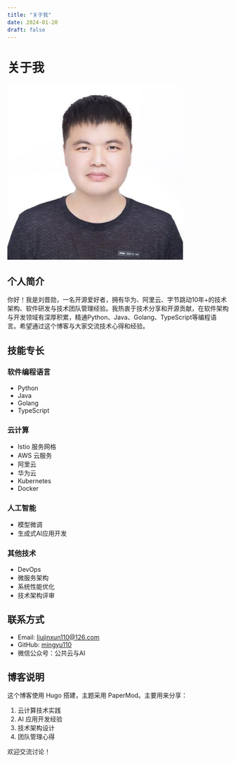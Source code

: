 ```yaml
---
title: "关于我"
date: 2024-01-20
draft: false
---
```


# 关于我

![个人照片](/images/profile.jpg)

## 个人简介

你好！我是刘晋勋，一名开源爱好者，拥有华为、阿里云、字节跳动10年+的技术架构、软件研发与技术团队管理经验。我热衷于技术分享和开源贡献，在软件架构与开发领域有深厚积累，精通Python、Java、Golang、TypeScript等编程语言。希望通过这个博客与大家交流技术心得和经验。

## 技能专长

### 软件编程语言
- Python
- Java
- Golang
- TypeScript

### 云计算
- Istio 服务网格
- AWS 云服务
- 阿里云
- 华为云
- Kubernetes
- Docker

### 人工智能
- 模型微调
- 生成式AI应用开发

### 其他技术
- DevOps
- 微服务架构
- 系统性能优化
- 技术架构评审

## 联系方式

- Email: liujinxun110@126.com
- GitHub: [mingyu110](https://github.com/mingyu110)
- 微信公众号：公共云与AI

## 博客说明

这个博客使用 Hugo 搭建，主题采用 PaperMod。主要用来分享：

1. 云计算技术实践
2. AI 应用开发经验
3. 技术架构设计
4. 团队管理心得

欢迎交流讨论！ 